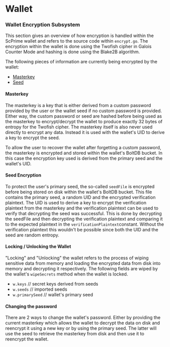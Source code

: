 # Wallet

### Wallet Encryption Subsystem

This section gives an overview of how encryption is handled within the ScPrime wallet and refers to the source code within `encrypt.go`. The encryption within the wallet is done using the Twofish cipher in Galois Counter Mode and hashing is done using the Blake2B algorithm.

The following pieces of information are currently being encrypted by the wallet:
- [Masterkey](#masterkey)
- [Seed](#seed-encryption)

#### Masterkey

The masterkey is a key that is either derived from a custom password provided by the user or the wallet seed if no custom password is provided. Either way, the custom password or seed are hashed before being used as the masterkey to encrypt/decrypt the wallet to produce exactly 32 bytes of entropy for the Twofish cipher. The masterkey itself is also never used directly to encrypt any data. Instead it is used with the wallet's UID to derive a key to encrypt the seed.

To allow the user to recover the wallet after forgetting a custom password, the masterkey is encrypted and stored within the wallet's BoltDB bucket. In this case the encryption key used is derived from the primary seed and the wallet's UID.

#### Seed Encryption

To protect the user's primary seed, the so-called `seedFile` is encrypted before being stored on disk within the wallet's BoltDB bucket. This file contains the primary seed, a random UID and the encrypted verification plaintext. The UID is used to derive a key to encrypt the verification plaintext from the masterkey and the verification plaintext can be used to verify that decrypting the seed was successful. This is done by decrypting the seedFile and then decrypting the verification plaintext and comparing it to the expected plaintext in the `verificationPlaintext`constant. Without the verification plaintext this wouldn't be possible since both the UID and the seed are random entropy.

#### Locking / Unlocking the Wallet

"Locking" and "Unlocking" the wallet refers to the process of wiping sensitive data from memory and loading the encrypted data from disk into memory and decrypting it respectively. The following fields are wiped by the wallet's `wipeSecrets` method when the wallet is locked.

- `w.keys`        // secret keys derived from seeds
- `w.seeds`       // imported seeds
- `w.primarySeed` // wallet's primary seed

#### Changing the password

There are 2 ways to change the wallet's password. Either by providing the current masterkey which allows the wallet to decrypt the data on disk and reencrypt it using a new key or by using the primary seed. The latter will use the seed to retrieve the masterkey from disk and then use it to reencrypt the wallet.
